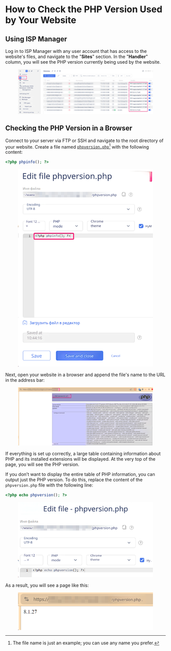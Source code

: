 # How to Check the PHP Version Used by Your Website

## Using ISP Manager

Log in to ISP Manager with any user account that has access to the website's files, and navigate to the "**Sites**" section. In the "**Handler**" column, you will see the PHP version currently being used by the website.

<figure><img src="../../../../.gitbook/assets/image (1718)_eng.png" alt=""><figcaption></figcaption></figure>

## Checking the PHP Version in a Browser

Connect to your server via FTP or SSH and navigate to the root directory of your website. Create a file named [`phpversion.php`](#user-content-fn-1)[^1] with the following content:

```php
<?php phpinfo(); ?>
```

<figure><img src="../../../../.gitbook/assets/image (1720)_eng.png" alt="" width="488"><figcaption></figcaption></figure>

Next, open your website in a browser and append the file's name to the URL in the address bar:

<figure><img src="../../../../.gitbook/assets/image (1719)_eng.png" alt=""><figcaption></figcaption></figure>

If everything is set up correctly, a large table containing information about PHP and its installed extensions will be displayed. At the very top of the page, you will see the PHP version.

If you don’t want to display the entire table of PHP information, you can output just the PHP version. To do this, replace the content of the `phpversion.php` file with the following line:

```php
<?php echo phpversion(); ?>
```

<figure><img src="../../../../.gitbook/assets/image (1722)_eng.png" alt="" width="473"><figcaption></figcaption></figure>

As a result, you will see a page like this:

<figure><img src="../../../../.gitbook/assets/image (1721)_eng.png" alt=""><figcaption></figcaption></figure>

[^1]: The file name is just an example; you can use any name you prefer.